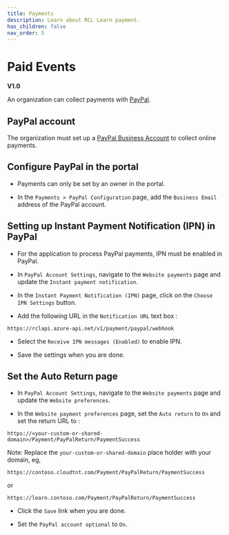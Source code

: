 ```yaml
---
title: Payments
description: Learn about RCL Learn payment.
has_children: false
nav_order: 5
---
```


# Paid Events
**V1.0**

An organization can collect payments with [PayPal](https://www.paypal.com/us/home).

## PayPal account

The organization must set up a [PayPal Business Account](https://www.paypal.com/us/business/open-business-account) to collect online payments.

## Configure PayPal in the portal

- Payments can only be set by an owner in the portal.

- In the ``Payments > PayPal Configuration`` page, add the ``Business Email`` address of the PayPal account.

## Setting up Instant Payment Notification (IPN) in PayPal

- For the application to process PayPal payments, IPN must be enabled in PayPal.

- In ``PayPal Account Settings``, navigate to the ``Website payments`` page and update the ``Instant payment notification``.

- In the ``Instant Payment Notification (IPN)`` page, click on the ``Choose IPN Settings`` button.

- Add the following URL in the ``Notification URL`` text box :

```
https://rclapi.azure-api.net/v1/payment/paypal/webhook

```

- Select the ``Receive IPN messages (Enabled)`` to enable IPN.

- Save the settings when you are done.

## Set the Auto Return page

- In ``PayPal Account Settings``, navigate to the ``Website payments`` page and update the ``Website preferences``.

- In the ``Website payment preferences`` page, set the ``Auto return`` to ``On`` and set the return URL to :

```
https://<your-custom-or-shared-domain>/Payment/PayPalReturn/PaymentSuccess
```

Note: Replace the ``your-custom-or-shared-domain`` place holder with your domain, eg,

```
https://contoso.cloudtnt.com/Payment/PayPalReturn/PaymentSuccess
```

or 

```
https://learn.contoso.com/Payment/PayPalReturn/PaymentSuccess
```

- Click the ``Save`` link when you are done.

- Set the ``PayPal account optional`` to ``On``.

